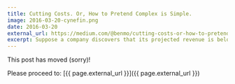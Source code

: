 ```yaml
---
title: Cutting Costs. Or, How to Pretend Complex is Simple.
image: 2016-03-20-cynefin.png
date: 2016-03-20
external_url: https://medium.com/@benmo/cutting-costs-or-how-to-pretend-complex-is-simple-db447d995a87
excerpt: Suppose a company discovers that its projected revenue is below original expectations for reasons outside of its direct control...
---
```


This post has moved (sorry)!

Please proceed to: [{{ page.external_url }}]({{ page.external_url }})